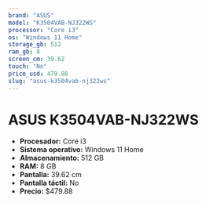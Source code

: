 ```yaml
---
brand: "ASUS"
model: "K3504VAB-NJ322WS"
processor: "Core i3"
os: "Windows 11 Home"
storage_gb: 512
ram_gb: 8
screen_cm: 39.62
touch: "No"
price_usd: 479.88
slug: "asus-k3504vab-nj322ws"
---
```


# ASUS K3504VAB-NJ322WS

- **Procesador:** Core i3
- **Sistema operativo:** Windows 11 Home
- **Almacenamiento:** 512 GB
- **RAM:** 8 GB
- **Pantalla:** 39.62 cm
- **Pantalla táctil:** No
- **Precio:** $479.88
